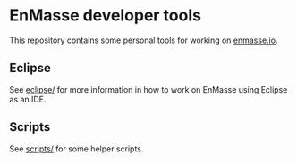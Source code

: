 # EnMasse developer tools

This repository contains some personal tools for working on [enmasse.io](http://enmasse.io).

## Eclipse

See [eclipse/](eclipse/ "Eclipse") for more information in how to work on
EnMasse using Eclipse as an IDE.

## Scripts

See [scripts/](scripts/ "Scripts") for some helper scripts.
